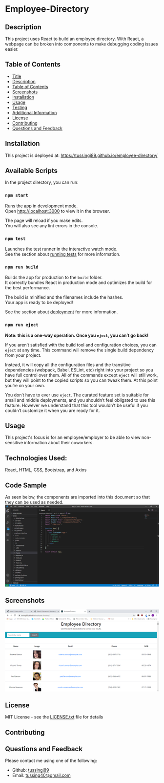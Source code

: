 
  
  # Employee-Directory
 
  ## Description
  This project uses React to build an employee directory. With React, a webpage can be broken into components to make debugging coding issues easier.
  
  ## Table of Contents
  - [Title](#Title)
  - [Description](#description)
  - [Table of Contents](#table-of-contents)
  - [Screenshots](#screenshots)
  - [Installation](#installation)
  - [Usage](#usage)
  - [Testing](#testing)
  - [Additional Information](#additional-information)
  - [License](#license)
  - [Contributing](#contributing)
  - [Questions and Feedback](#questions-and-feedback)

  ## Installation
   This project is deployed at: https://tussingj89.github.io/employee-directory/

   ## Available Scripts

In the project directory, you can run:

### `npm start`

Runs the app in development mode.\
Open [http://localhost:3000](http://localhost:3000) to view it in the browser.

The page will reload if you make edits.\
You will also see any lint errors in the console.

### `npm test`

Launches the test runner in the interactive watch mode.\
See the section about [running tests](https://facebook.github.io/create-react-app/docs/running-tests) for more information.

### `npm run build`

Builds the app for production to the `build` folder.\
It correctly bundles React in production mode and optimizes the build for the best performance.

The build is minified and the filenames include the hashes.\
Your app is ready to be deployed!

See the section about [deployment](https://facebook.github.io/create-react-app/docs/deployment) for more information.

### `npm run eject`

**Note: this is a one-way operation. Once you `eject`, you can’t go back!**

If you aren’t satisfied with the build tool and configuration choices, you can `eject` at any time. This command will remove the single build dependency from your project.

Instead, it will copy all the configuration files and the transitive dependencies (webpack, Babel, ESLint, etc) right into your project so you have full control over them. All of the commands except `eject` will still work, but they will point to the copied scripts so you can tweak them. At this point you’re on your own.

You don’t have to ever use `eject`. The curated feature set is suitable for small and middle deployments, and you shouldn’t feel obligated to use this feature. However we understand that this tool wouldn’t be useful if you couldn’t customize it when you are ready for it.

  ## Usage
  This project's focus is for an employee/employer to be able to view non-sensitive information about their coworkers.

  ## Technologies Used:
  React, HTML, CSS, Bootstrap, and Axios

  ## Code Sample
  As seen below, the components are imported into this document so that they can be used as needed.
  <img src="public/assets/samplecode.png" alt="Employee-Directory"/>

  ## Screenshots
  <img src="public/assets/screenshot.png" alt="Employee-Directory"/>

  ## License
  MIT License - see the [LICENSE.txt](https://github.com/tussingj89/Employee-Directory/blob/main/LICENSE.txt) file for details
  

  ## Contributing
  
  ## Questions and Feedback
  Please contact me using one of the following:
  - Github: [tussingj89](https://gist.github.com/tussingj89)
  - Email: tussing40@gmail.com
